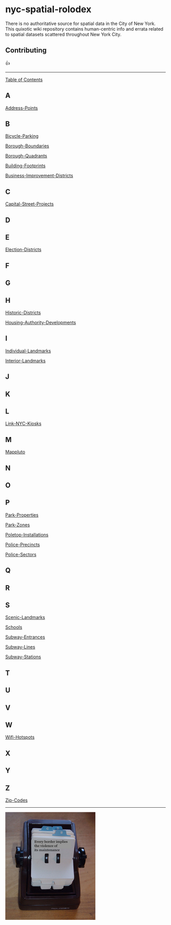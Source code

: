 # nyc-spatial-rolodex

There is no authoritative source for spatial data in the City of New York.  This quixotic wiki repository contains human-centric info and errata related to spatial datasets scattered throughout New York City.  

## Contributing

:+1:

----

[Table of Contents](https://github.com/mattyschell/nyc-spatial-rolodex/wiki)

## A

[Address-Points](https://github.com/mattyschell/nyc-spatial-rolodex/wiki/Address-Points)

## B

[Bicycle-Parking](https://github.com/mattyschell/nyc-spatial-rolodex/wiki/Bicycle-Parking)

[Borough-Boundaries](https://github.com/mattyschell/nyc-spatial-rolodex/wiki/Borough-Boundaries)

[Borough-Quadrants](https://github.com/mattyschell/nyc-spatial-rolodex/wiki/Borough-Quadrants)

[Building-Footprints](https://github.com/mattyschell/nyc-spatial-rolodex/wiki/Building-Footprints)

[Business-Improvement-Districts](https://github.com/mattyschell/nyc-spatial-rolodex/wiki/Business-Improvement-Districts)


## C

[Capital-Street-Projects](https://github.com/mattyschell/nyc-spatial-rolodex/wiki/Capital-Street-Projects)

## D

## E

[Election-Districts](https://github.com/mattyschell/nyc-spatial-rolodex/wiki/Election-Districts)

## F

## G

## H

[Historic-Districts](https://github.com/mattyschell/nyc-spatial-rolodex/wiki/Historic-Districts)

[Housing-Authority-Developments](https://github.com/mattyschell/nyc-spatial-rolodex/wiki/Housing-Authority-Developments)

## I

[Individual-Landmarks](https://github.com/mattyschell/nyc-spatial-rolodex/wiki/Individual-Landmarks)

[Interior-Landmarks](https://github.com/mattyschell/nyc-spatial-rolodex/wiki/Interior-Landmarks)

## J

## K

## L

[Link-NYC-Kiosks](https://github.com/mattyschell/nyc-spatial-rolodex/wiki/Link-NYC-Kiosks)

## M

[Mappluto](https://github.com/mattyschell/nyc-spatial-rolodex/wiki/Mappluto)


## N

## O

## P


[Park-Properties](https://github.com/mattyschell/nyc-spatial-rolodex/wiki/Park-Properties)

[Park-Zones](https://github.com/mattyschell/nyc-spatial-rolodex/wiki/Park-Zones)

[Poletop-Installations](https://github.com/mattyschell/nyc-spatial-rolodex/wiki/Poletop-Installations)

[Police-Precincts](https://github.com/mattyschell/nyc-spatial-rolodex/wiki/Police-Precincts)

[Police-Sectors](https://github.com/mattyschell/nyc-spatial-rolodex/wiki/Police-Sectors)

## Q

## R

## S

[Scenic-Landmarks](https://github.com/mattyschell/nyc-spatial-rolodex/wiki/Scenic-Landmarks)

[Schools](https://github.com/mattyschell/nyc-spatial-rolodex/wiki/Schools)

[Subway-Entrances](https://github.com/mattyschell/nyc-spatial-rolodex/wiki/Subway-Entrances)

[Subway-Lines](https://github.com/mattyschell/nyc-spatial-rolodex/wiki/Subway-Lines)

[Subway-Stations](https://github.com/mattyschell/nyc-spatial-rolodex/wiki/Subway-Stations)

## T

## U

## V

## W

[Wifi-Hotspots](https://github.com/mattyschell/nyc-spatial-rolodex/wiki/Wifi-Hotspots)

## X

## Y

## Z

[Zip-Codes](https://github.com/mattyschell/nyc-spatial-rolodex/wiki/Zip-Codes)

----


![](classyrolodex.png?raw=true)

